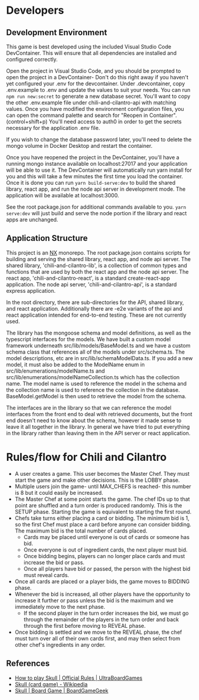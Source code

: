 # Developers

## Development Environment

This game is best developed using the included Visual Studio Code DevContainer. This will ensure that all dependencies are installed and configured correctly.

Open the project in Visual Studio Code, and you should be prompted to open the project in a DevContainer- Don't do this right away if you haven't yet configured your .env for the devcontainer. Under .devcontainer, copy .env.example to .env and update the values to suit your needs. You can run `npm run new:secret` to generate a new database secret. You'll want to copy the other .env.example file under chili-and-cilantro-api with matching values. Once you have modified the environment configuration files, you can open the command palette and search for "Reopen in Container". (control+shift+p) You'll need access to auth0 in order to get the secrets necessary for the application .env file.

If you wish to change the database password later, you'll need to delete the mongo volume in Docker Desktop and restart the container.

Once you have reopened the project in the DevContainer, you'll have a running mongo instance available on localhost:27017 and your application will be able to use it. The DevContainer will automatically run yarn install for you and this will take a few minutes the first time you load the container. Once it is done you can run `yarn build-serve:dev` to build the shared library, react app, and run the node api server in development mode. The application will be available at localhost:3000.

See the root package.json for additional commands available to you. `yarn serve:dev` will just build and serve the node portion if the library and react apps are unchanged.

## Application Structure

This project is an [NX](https://nx.dev) monorepo. The root package.json contains scripts for building and serving the shared library, react app, and node api server. The shared library, 'chili-and-cilantro-lib', is a collection of common types and functions that are used by both the react app and the node api server. The react app, 'chili-and-cilantro-react', is a standard create-react-app application. The node api server, 'chili-and-cilantro-api', is a standard express application.

In the root directory, there are sub-directories for the API, shared library, and react application. Additionally there are -e2e variants of the api and react application intended for end-to-end testing. These are not currently used.

The library has the mongoose schema and model definitions, as well as the typescript interfaces for the models. We have built a custom model framework underneath src/lib/models/BaseModel.ts and we have a custom schema class that references all of the models under src/schema.ts. The model descriptions, etc are in src/lib/schemaModelData.ts. If you add a new model, it must also be added to the ModelName enum in src/lib/enumerations/modelName.ts and src/lib/enumerations/modelNameCollection.ts which has the collection name. The model name is used to reference the model in the schema and the collection name is used to reference the collection in the database. BaseModel.getModel is then used to retrieve the model from the schema.

The interfaces are in the library so that we can reference the model interfaces from the front end to deal with retrieved documents, but the front end doesn't need to know about the schema, however it made sense to leave it all together in the library. In general we have tried to put everything in the library rather than leaving them in the API server or react application.

# Rules/flow for Chili and Cilantro

- A user creates a game. This user becomes the Master Chef. They must start the game and make other decisions. This is the LOBBY phase.
- Multiple users join the game- until MAX_CHEFS is reached- this number is 8 but it could easily be increased.
- The Master Chef at some point starts the game. The chef IDs up to that point are shuffled and a turn order is produced randomly. This is the SETUP phase. Starting the game is equivalent to starting the first round.
- Chefs take turns either placing a card or bidding. The minimum bid is 1, so the first Chef must place a card before anyone can consider bidding. The maximum bid is the total number of cards placed.
  - Cards may be placed until everyone is out of cards or someone has bid.
  - Once everyone is out of ingredient cards, the next player must bid.
  - Once bidding begins, players can no longer place cards and must increase the bid or pass.
  - Once all players have bid or passed, the person with the highest bid must reveal cards.
- Once all cards are placed or a player bids, the game moves to BIDDING phase.
- Whenever the bid is increased, all other players have the opportunity to increase it further or pass unless the bid is the maximum and we immediately move to the next phase.
  - If the second player in the turn order increases the bid, we must go through the remainder of the players in the turn order and back through the first before moving to REVEAL phase.
- Once bidding is settled and we move to the REVEAL phase, the chef must turn over all of their own cards first, and may then select from other chef's ingredients in any order.

## References

- [How to play Skull | Official Rules | UltraBoardGames](https://www.ultraboardgames.com/skull-and-roses/game-rules.php)
- [Skull (card game) - Wikipedia](<https://en.wikipedia.org/wiki/Skull_(card_game)>)
- [Skull | Board Game | BoardGameGeek](https://boardgamegeek.com/boardgame/92415/skull)
